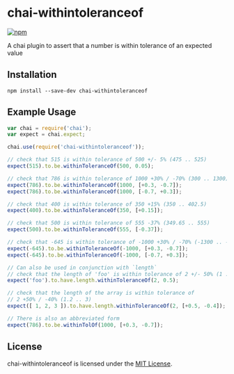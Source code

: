 
chai-withintoleranceof
==============================================================================

[![npm](https://img.shields.io/npm/v/chai-withintoleranceof.svg)](https://github.com/RmiTtro/chai-withintoleranceof)

A chai plugin to assert that a number is within tolerance of an expected value


Installation
------------------------------------------------------------------------------

```
npm install --save-dev chai-withintoleranceof
```

Example Usage
------------------------------------------------------------------------------

```js
var chai = require('chai');
var expect = chai.expect;

chai.use(require('chai-withintoleranceof'));

// check that 515 is within tolerance of 500 +/- 5% (475 .. 525)
expect(515).to.be.withinToleranceOf(500, 0.05);

// check that 786 is within tolerance of 1000 +30% / -70% (300 .. 1300)
expect(786).to.be.withinToleranceOf(1000, [+0.3, -0.7]);
expect(786).to.be.withinToleranceOf(1000, [-0.7, +0.3]);

// check that 400 is within tolerance of 350 +15% (350 .. 402.5)
expect(400).to.be.withinToleranceOf(350, [+0.15]);

// check that 500 is within tolerance of 555 -37% (349.65 .. 555)
expect(500).to.be.withinToleranceOf(555, [-0.37]);

// check that -645 is within tolerance of -1000 +30% / -70% (-1300 .. -300)
expect(-645).to.be.withinToleranceOf(-1000, [+0.3, -0.7]);
expect(-645).to.be.withinToleranceOf(-1000, [-0.7, +0.3]);

// Can also be used in conjunction with `length`
// check that the length of 'foo' is within tolerance of 2 +/- 50% (1 .. 3)
expect('foo').to.have.length.withinToleranceOf(2, 0.5);

// check that the length of the array is within tolerance of
// 2 +50% / -40% (1.2 .. 3)
expect([ 1, 2, 3 ]).to.have.length.withinToleranceOf(2, [+0.5, -0.4]);

// There is also an abbreviated form
expect(786).to.be.withinTolOf(1000, [+0.3, -0.7]);
```


License
------------------------------------------------------------------------------
chai-withintoleranceof is licensed under the [MIT License](LICENSE).
